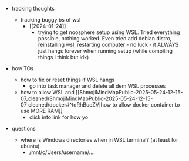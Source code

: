   * tracking thoughts
    * tracking buggy bs of wsl
      * [[2024-01-24]]
        * trying to get noosphere setup using WSL. Tried everything possible, nothing worked. Even tried add debian distro, reinstalling wsl, restarting computer - no luck - it ALWAYS just hangs forever when running setup (while compiling things i think but idk)

  * how TOs
    * how to fix or reset things if WSL hangs
      * go into task manager and delete all dem WSL processes
    * how to allow WSL and [[ShmojiMindMapPublic-2025-05-24-12-15-07_cleaned/ShmojiMindMapPublic-2025-05-24-12-15-07_cleaned/docker#^tqRhBucZV|how to allow docker container to use MORE RAM]]
      * click into link for how yo
  * questions
    * where is Windows directories when in WSL terminal? (at least for ubuntu)
      * /mnt/c/Users/username/....
